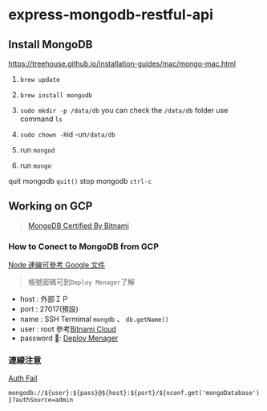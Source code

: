 # express-mongodb-restful-api

## Install MongoDB

https://treehouse.github.io/installation-guides/mac/mongo-mac.html

1. `brew update`
2. `brew install mongodb`
3. `sudo mkdir -p /data/db`
   you can check the `/data/db` folder use command `ls`
4. `sudo chown -R`id -un`/data/db`

5. run `mongod`
6. run `mongo`

quit mongodb `quit()`
stop mongodb `ctrl-c`

## Working on GCP

> [MongoDB Certified By Bitnami](https://console.cloud.google.com/marketplace/details/bitnami-launchpad/mongodb)

### How to Conect to MongoDB from GCP

[Node 連線可參考 Google 文件](https://console.cloud.google.com/marketplace/details/bitnami-launchpad/mongodb)

> 帳號密碼可到`Deploy Menager`了解

- host : 外部ＩＰ
- port : 27017(預設)
- name : SSH Termimal `mongdb` 、 `db.getName()`
- user : root 參考[Bitnami Cloud](https://bitnami.com/stack/mongodb/cloud/google)
- password : [Deploy Menager](https://console.cloud.google.com/dm/deployments/details/mongodb-3?project=api-project-390499854371&authuser=1)

### 連線注意

[Auth Fail](https://stackoverflow.com/questions/38237663/mongo-atlas-connection-authentication-failed-with-custom-databases)

`mongodb://${user}:${pass}@${host}:${port}/${nconf.get('mongoDatabase')}?authSource=admin`